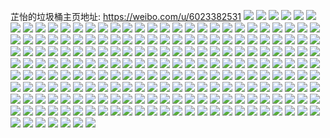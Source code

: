 芷怡的垃圾桶主页地址: https://weibo.com/u/6023382531 
![](https://wx4.sinaimg.cn/mw2000/006zDuX9gy1h93ndtmo16j32c0340u0x.jpg) 
![](https://wx4.sinaimg.cn/mw2000/006zDuX9gy1h93nds0khlj30n00uctfe.jpg) 
![](https://wx4.sinaimg.cn/mw2000/006zDuX9gy1h8qzg4zb0oj31h02m84qq.jpg) 
![](https://wx4.sinaimg.cn/mw2000/006zDuX9gy1h8qzg7e071j31h02m8u0x.jpg) 
![](https://wx4.sinaimg.cn/mw2000/006zDuX9gy1h8qzgaazzjj31h02m84qq.jpg) 
![](https://wx4.sinaimg.cn/mw2000/006zDuX9gy1h635su2vsij32dc35su0y.jpg) 
![](https://wx4.sinaimg.cn/mw2000/006zDuX9gy1h635svydlaj32dc35s1kz.jpg) 
![](https://wx4.sinaimg.cn/mw2000/006zDuX9gy1h635srjod9j32dc35skjn.jpg) 
![](https://wx4.sinaimg.cn/mw2000/006zDuX9gy1h635swzx24j30sg1kw1kx.jpg) 
![](https://wx4.sinaimg.cn/mw2000/006zDuX9gy1h635sxtepvj30sg1r64qp.jpg) 
![](https://wx4.sinaimg.cn/mw2000/006zDuX9gy1h635syqvp4j30sg1jl1kx.jpg) 
![](https://wx4.sinaimg.cn/mw2000/006zDuX9gy1h635tekvxuj32c0340qv8.jpg) 
![](https://wx4.sinaimg.cn/mw2000/006zDuX9gy1h635tbu269j33402c0qv7.jpg) 
![](https://wx4.sinaimg.cn/mw2000/006zDuX9gy1h635t0z6xfj32c033zhdu.jpg) 
![](https://wx4.sinaimg.cn/mw2000/006zDuX9gy1h635tabfv1j33402c0b2a.jpg) 
![](https://wx4.sinaimg.cn/mw2000/006zDuX9gy1h635t1zagzj32c03404qq.jpg) 
![](https://wx4.sinaimg.cn/mw2000/006zDuX9gy1h635t3w5sfj31sc1sctfm.jpg) 
![](https://wx4.sinaimg.cn/mw2000/006zDuX9gy1h5y4mupdqrj33403401ky.jpg) 
![](https://wx4.sinaimg.cn/mw2000/006zDuX9gy1h57txg23msj32c0340kjp.jpg) 
![](https://wx4.sinaimg.cn/mw2000/006zDuX9gy1h57txo8zzpj32c0340npd.jpg) 
![](https://wx4.sinaimg.cn/mw2000/006zDuX9gy1h57txn12q0j32c03404qr.jpg) 
![](https://wx4.sinaimg.cn/mw2000/006zDuX9gy1h57txacslmj32c033ze82.jpg) 
![](https://wx4.sinaimg.cn/mw2000/006zDuX9gy1h57txjq0sdj32c0340kjn.jpg) 
![](https://wx4.sinaimg.cn/mw2000/006zDuX9gy1h57txpubdij33402c01l1.jpg) 
![](https://wx4.sinaimg.cn/mw2000/006zDuX9gy1h47z7ga8epj30u0140tht.jpg) 
![](https://wx4.sinaimg.cn/mw2000/006zDuX9gy1h47z7hkh8qj30u014gwjw.jpg) 
![](https://wx4.sinaimg.cn/mw2000/006zDuX9gy1h47z82avpbj30u0140aez.jpg) 
![](https://wx4.sinaimg.cn/mw2000/006zDuX9gy1h47z7gx55qj31400u0gqa.jpg) 
![](https://wx4.sinaimg.cn/mw2000/006zDuX9gy1h47z7fbskaj30u014egpr.jpg) 
![](https://wx4.sinaimg.cn/mw2000/006zDuX9gy1h47z7ij7irj31400u0jwn.jpg) 
![](https://wx4.sinaimg.cn/mw2000/006zDuX9ly1gzy89g91u0j30sg5aa7wh.jpg) 
![](https://wx4.sinaimg.cn/mw2000/006zDuX9ly1gzy89ay9h6j30sg4cgqv5.jpg) 
![](https://wx4.sinaimg.cn/mw2000/006zDuX9ly1gzy89igiofj30u0140k42.jpg) 
![](https://wx4.sinaimg.cn/mw2000/006zDuX9ly1gzy89kwwrwj30sg1n9h4w.jpg) 
![](https://wx4.sinaimg.cn/mw2000/006zDuX9ly1gzy89m1q6gj30u0140thu.jpg) 
![](https://wx4.sinaimg.cn/mw2000/006zDuX9ly1gzy89n3yn6j30u0140n5q.jpg) 
![](https://wx4.sinaimg.cn/mw2000/006zDuX9ly1gzy89o6g3tj30u0140gtw.jpg) 
![](https://wx4.sinaimg.cn/mw2000/006zDuX9ly1gzy89ps2b9j30u10u0ag0.jpg) 
![](https://wx4.sinaimg.cn/mw2000/006zDuX9ly1gzy89raud9j31400u047s.jpg) 
![](https://wx4.sinaimg.cn/mw2000/006zDuX9gy1gz1y3tigstj32c0340npd.jpg) 
![](https://wx4.sinaimg.cn/mw2000/006zDuX9gy1gyxd8ueg3xj30u00u0wm0.jpg) 
![](https://wx4.sinaimg.cn/mw2000/006zDuX9gy1gyxd8a3vx2j30u0140gpb.jpg) 
![](https://wx4.sinaimg.cn/mw2000/006zDuX9gy1gyxd8ttw80j30u0140qc4.jpg) 
![](https://wx4.sinaimg.cn/mw2000/006zDuX9gy1gxqcazo35jj30zk1be7h6.jpg) 
![](https://wx4.sinaimg.cn/mw2000/006zDuX9gy1gxqcb0aa0ij30u013zq7t.jpg) 
![](https://wx4.sinaimg.cn/mw2000/006zDuX9gy1gxjkr0xpf3j31i0200npd.jpg) 
![](https://wx4.sinaimg.cn/mw2000/006zDuX9gy1gwhvvhz0yrj32b42b47wi.jpg) 
![](https://wx4.sinaimg.cn/mw2000/006zDuX9gy1gwhvvjr3yoj31xs2aju0x.jpg) 
![](https://wx4.sinaimg.cn/mw2000/006zDuX9gy1gwhvvlj35dj32b42b4u0x.jpg) 
![](https://wx4.sinaimg.cn/mw2000/006zDuX9gy1gwhvvmeavrj320n26i7pq.jpg) 
![](https://wx4.sinaimg.cn/mw2000/006zDuX9gy1gwhvvmwup7j31401hcq79.jpg) 
![](https://wx4.sinaimg.cn/mw2000/006zDuX9gy1gwhvvo6ucvj326a29u4qp.jpg) 
![](https://wx4.sinaimg.cn/mw2000/006zDuX9gy1gvkq5jp7txj60u00u0dik02.jpg) 
![](https://wx4.sinaimg.cn/mw2000/006zDuX9gy1gvkq5kpwejj60u0140whw02.jpg) 
![](https://wx4.sinaimg.cn/mw2000/006zDuX9gy1gvkq6m9u6pj61400u0age02.jpg) 
![](https://wx4.sinaimg.cn/mw2000/006zDuX9gy1gvcbxnmqtlj60m20w0tc002.jpg) 
![](https://wx4.sinaimg.cn/mw2000/006zDuX9gy1guz5lj0s2yj60uk5l6u0y02.jpg) 
![](https://wx4.sinaimg.cn/mw2000/006zDuX9gy1guokcq57adj60qo0wwadz02.jpg) 
![](https://wx4.sinaimg.cn/mw2000/006zDuX9gy1gufctks38oj615z33z4qp02.jpg) 
![](https://wx4.sinaimg.cn/mw2000/006zDuX9gy1gua4rryly8j60u00u0gmp02.jpg) 
![](https://wx4.sinaimg.cn/mw2000/006zDuX9gy1gua4rtad8vj60u0137q7y02.jpg) 
![](https://wx4.sinaimg.cn/mw2000/006zDuX9gy1gu16mq2gvoj60u07hhe8102.jpg) 
![](https://wx4.sinaimg.cn/mw2000/006zDuX9gy1gs0qjnxlbrj32b42b4u0z.jpg) 
![](https://wx4.sinaimg.cn/mw2000/006zDuX9gy1gs0qjr6ddsj62b42b44qs02.jpg) 
![](https://wx4.sinaimg.cn/mw2000/006zDuX9gy1gr36ehdmy4j31o02807wj.jpg) 
![](https://wx4.sinaimg.cn/mw2000/006zDuX9gy1gr36ejz7uqj31o02804qr.jpg) 
![](https://wx4.sinaimg.cn/mw2000/006zDuX9gy1gr36eg7awtj31o02804qq.jpg) 
![](https://wx4.sinaimg.cn/mw2000/006zDuX9gy1gqp79xoc43j3280280qv5.jpg) 
![](https://wx4.sinaimg.cn/mw2000/006zDuX9gy1gqp79ye910j31o0280npd.jpg) 
![](https://wx4.sinaimg.cn/mw2000/006zDuX9gy1gqp79zgzr3j3280280x6p.jpg) 
![](https://wx4.sinaimg.cn/mw2000/006zDuX9gy1gq204gmmy5j31400u0jvy.jpg) 
![](https://wx4.sinaimg.cn/mw2000/006zDuX9gy1gpv2ba6p98j33402c0qva.jpg) 
![](https://wx4.sinaimg.cn/mw2000/006zDuX9gy1gpv2bccp6nj32c0340b2f.jpg) 
![](https://wx4.sinaimg.cn/mw2000/006zDuX9gy1gprsg5q8n2j30u014ztda.jpg) 
![](https://wx4.sinaimg.cn/mw2000/006zDuX9gy1gpf1i10tnpj329s340e85.jpg) 
![](https://wx4.sinaimg.cn/mw2000/006zDuX9gy1gpf1i2kftnj32a4340npf.jpg) 
![](https://wx4.sinaimg.cn/mw2000/006zDuX9gy1gp4fsldr0dj30u01t01kx.jpg) 
![](https://wx4.sinaimg.cn/mw2000/006zDuX9gy1gp4fsm4xi9j32b42b4e81.jpg) 
![](https://wx4.sinaimg.cn/mw2000/006zDuX9gy1gp4fsmxd3rj32b42b41kx.jpg) 
![](https://wx4.sinaimg.cn/mw2000/006zDuX9gy1gnptcbexgsj30j60v3as4.jpg) 
![](https://wx4.sinaimg.cn/mw2000/006zDuX9ly1gnk3ttg2hej31w02ioqv6.jpg) 
![](https://wx4.sinaimg.cn/mw2000/006zDuX9gy1gmvi3b288mj32ds1sgx6t.jpg) 
![](https://wx4.sinaimg.cn/mw2000/006zDuX9gy1glnrtorcaej30p00p07b4.jpg) 
![](https://wx4.sinaimg.cn/mw2000/006zDuX9gy1glm5zwxwmwj313y0u00v5.jpg) 
![](https://wx4.sinaimg.cn/mw2000/006zDuX9gy1glm5zxfypij313y0u0416.jpg) 
![](https://wx4.sinaimg.cn/mw2000/006zDuX9gy1gl9x9mikvnj30rs3h0npd.jpg) 
![](https://wx4.sinaimg.cn/mw2000/006zDuX9gy1gl9x9kscd8j30rs3h0hdt.jpg) 
![](https://wx4.sinaimg.cn/mw2000/006zDuX9gy1gl9x9lke5ej30rs3h0kjl.jpg) 
![](https://wx4.sinaimg.cn/mw2000/006zDuX9gy1gl9x9oms96j315o6k67wn.jpg) 
![](https://wx4.sinaimg.cn/mw2000/006zDuX9gy1gl9x9jp1jnj315o5cuqvb.jpg) 
![](https://wx4.sinaimg.cn/mw2000/006zDuX9gy1gl9xdb80c9j30u0140qow.jpg) 
![](https://wx4.sinaimg.cn/mw2000/006zDuX9gy1gkp4m3980pj33342bc4qq.jpg) 
![](https://wx4.sinaimg.cn/mw2000/006zDuX9gy1gkp4m9bkqxj32io1w07wj.jpg) 
![](https://wx4.sinaimg.cn/mw2000/006zDuX9gy1gkp4mays8wj32io1w0npg.jpg) 
![](https://wx4.sinaimg.cn/mw2000/006zDuX9gy1gkp4mcduuyj32io1w04qr.jpg) 
![](https://wx4.sinaimg.cn/mw2000/006zDuX9gy1gkp4mh43o2j32bc3344qp.jpg) 
![](https://wx4.sinaimg.cn/mw2000/006zDuX9gy1gkp4mdjtzhj32io1w0qv6.jpg) 
![](https://wx4.sinaimg.cn/mw2000/006zDuX9gy1gkp4meuf08j31z41hcb2b.jpg) 
![](https://wx4.sinaimg.cn/mw2000/006zDuX9gy1gkp4mfi32vj31400u07k5.jpg) 
![](https://wx4.sinaimg.cn/mw2000/006zDuX9gy1gkp4mgbp1kj33342bcx6p.jpg) 
![](https://wx4.sinaimg.cn/mw2000/006zDuX9gy1gk0oiyrwafj30u0140tha.jpg) 
![](https://wx4.sinaimg.cn/mw2000/006zDuX9gy1gk0oizihgxj30u0140jza.jpg) 
![](https://wx4.sinaimg.cn/mw2000/006zDuX9gy1gk0oj0cx5kj30u0140jva.jpg) 
![](https://wx4.sinaimg.cn/mw2000/006zDuX9gy1gk0oj10v8dj30u0140ai4.jpg) 
![](https://wx4.sinaimg.cn/mw2000/006zDuX9gy1gk0oj1pcb6j30u014010k.jpg) 
![](https://wx4.sinaimg.cn/mw2000/006zDuX9gy1gk0oj2g4g7j30u01400wp.jpg) 
![](https://wx4.sinaimg.cn/mw2000/006zDuX9gy1gk0oj34dqej30u01407dr.jpg) 
![](https://wx4.sinaimg.cn/mw2000/006zDuX9gy1gk0oj3vhvwj30u0140wod.jpg) 
![](https://wx4.sinaimg.cn/mw2000/006zDuX9gy1gk0oj4py68j30u01407dn.jpg) 
![](https://wx4.sinaimg.cn/mw2000/006zDuX9gy1gj5p6ysjpdj31280u00vw.jpg) 
![](https://wx4.sinaimg.cn/mw2000/006zDuX9gy1ghyv9gf1s3j30nc0nctb4.jpg) 
![](https://wx4.sinaimg.cn/mw2000/006zDuX9gy1ghqlr8ug6fj31400u0dih.jpg) 
![](https://wx4.sinaimg.cn/mw2000/006zDuX9gy1ghqlr9hz5dj31400u0q46.jpg) 
![](https://wx4.sinaimg.cn/mw2000/006zDuX9gy1ghqlra826fj31400u0q6o.jpg) 
![](https://wx4.sinaimg.cn/mw2000/006zDuX9gy1ghqlraxf1hj31400u00vv.jpg) 
![](https://wx4.sinaimg.cn/mw2000/006zDuX9gy1ghqlrbltiqj31400u0mzi.jpg) 
![](https://wx4.sinaimg.cn/mw2000/006zDuX9gy1ghqlrcaf3oj31400u0mzh.jpg) 
![](https://wx4.sinaimg.cn/mw2000/006zDuX9gy1ghqlrd0s3ij31400u0adc.jpg) 
![](https://wx4.sinaimg.cn/mw2000/006zDuX9gy1ghqlrdqc7oj31400u0tbs.jpg) 
![](https://wx4.sinaimg.cn/mw2000/006zDuX9gy1ghqlrefm5xj31400u0tbd.jpg) 
![](https://wx4.sinaimg.cn/mw2000/006zDuX9gy1ghgumjmaglj30u0120dod.jpg) 
![](https://wx4.sinaimg.cn/mw2000/006zDuX9gy1ghguml1etij31jk2d6b1q.jpg) 
![](https://wx4.sinaimg.cn/mw2000/006zDuX9gy1ggona13lnbj30qo17o441.jpg) 
![](https://wx4.sinaimg.cn/mw2000/006zDuX9gy1gebhf6a9l9j30u014041n.jpg) 
![](https://wx4.sinaimg.cn/mw2000/006zDuX9gy1gdhvfcznnwj31o0190npe.jpg) 
![](https://wx4.sinaimg.cn/mw2000/006zDuX9gy1gdhvfeie79j31901o0b2b.jpg) 
![](https://wx4.sinaimg.cn/mw2000/006zDuX9gy1gdhvffolcnj31o01901ky.jpg) 
![](https://wx4.sinaimg.cn/mw2000/006zDuX9gy1gdedfuzm2ij30u00jkdg8.jpg) 
![](https://wx4.sinaimg.cn/mw2000/006zDuX9gy1gc7nq04y0bj31901o0qv5.jpg) 
![](https://wx4.sinaimg.cn/mw2000/006zDuX9gy1gc7nq23fyyj31901o0hdt.jpg) 
![](https://wx4.sinaimg.cn/mw2000/006zDuX9gy1gc7nq4dq3bj31o0190000.jpg) 
![](https://wx4.sinaimg.cn/mw2000/006zDuX9gy1gc7nq7frapj31o0190x6p.jpg) 
![](https://wx4.sinaimg.cn/mw2000/006zDuX9gy1gbdow7jnx1j30u01407di.jpg) 
![](https://wx4.sinaimg.cn/mw2000/006zDuX9gy1gbcpg9en38j30u014011y.jpg) 
![](https://wx4.sinaimg.cn/mw2000/006zDuX9gy1gajdaowg89j31400u0792.jpg) 
![](https://wx4.sinaimg.cn/mw2000/006zDuX9gy1gagu5wz1znj31400u0ae7.jpg) 
![](https://wx4.sinaimg.cn/mw2000/006zDuX9gy1gagu5y2a7qj31hb0omteg.jpg) 
![](https://wx4.sinaimg.cn/mw2000/006zDuX9gy1gagu5z238yj30om1hcjz1.jpg) 
![](https://wx4.sinaimg.cn/mw2000/006zDuX9gy1gaal5hj7y4j31400u0gpr.jpg) 
![](https://wx4.sinaimg.cn/mw2000/006zDuX9gy1gaal5i7de3j31400u00v7.jpg) 
![](https://wx4.sinaimg.cn/mw2000/006zDuX9gy1gaal5iw2zcj31400u0goz.jpg) 
![](https://wx4.sinaimg.cn/mw2000/006zDuX9gy1gaal5jmg2uj30u014041b.jpg) 
![](https://wx4.sinaimg.cn/mw2000/006zDuX9gy1gaal5ke6hjj31400u0tbl.jpg) 
![](https://wx4.sinaimg.cn/mw2000/006zDuX9gy1gaal5l1a9wj31400u0tax.jpg) 
![](https://wx4.sinaimg.cn/mw2000/006zDuX9gy1ga6lpp36vzj30je0ekgrw.jpg) 
![](https://wx4.sinaimg.cn/mw2000/006zDuX9gy1ga3a36gnogj30u014043f.jpg) 
![](https://wx4.sinaimg.cn/mw2000/006zDuX9gy1g9z01rkmkdj31900u0wn0.jpg) 
![](https://wx4.sinaimg.cn/mw2000/006zDuX9gy1g9bmkepek1j30k00xk42a.jpg) 
![](https://wx4.sinaimg.cn/mw2000/006zDuX9gy1g9bml2qj3vj30yo0scq3r.jpg) 
![](https://wx4.sinaimg.cn/mw2000/006zDuX9gy1g9bmluy6pcj30qo12z0uz.jpg) 
![](https://wx4.sinaimg.cn/mw2000/006zDuX9gy1g99gal5j22j30u01400xn.jpg) 
![](https://wx4.sinaimg.cn/mw2000/006zDuX9gy1g8wv6xw2eoj30u0140wim.jpg) 
![](https://wx4.sinaimg.cn/mw2000/006zDuX9gy1g83wp81ezlj31400u079j.jpg) 
![](https://wx4.sinaimg.cn/mw2000/006zDuX9gy1g7hqupbj3sj31400u0t9l.jpg) 
![](https://wx4.sinaimg.cn/mw2000/006zDuX9gy1g7hquq08duj31400u0aax.jpg) 
![](https://wx4.sinaimg.cn/mw2000/006zDuX9gy1g7hqurv164j30dc08wglp.jpg) 
![](https://wx4.sinaimg.cn/mw2000/006zDuX9gy1g7hqurbwqdj31400u0taa.jpg) 
![](https://wx4.sinaimg.cn/mw2000/006zDuX9gy1g7hquqo3yij31400u0myo.jpg) 
![](https://wx4.sinaimg.cn/mw2000/006zDuX9gy1g7hquscl80j31400u00ws.jpg) 
![](https://wx4.sinaimg.cn/mw2000/006zDuX9gy1g6y3aqxzsjj31400u0dkb.jpg) 
![](https://wx4.sinaimg.cn/mw2000/006zDuX9gy1g3svs6nbpyj30qo0qowfc.jpg) 
![](https://wx4.sinaimg.cn/mw2000/006zDuX9gy1g3svscvxqdj30qo0qot95.jpg) 
![](https://wx4.sinaimg.cn/mw2000/006zDuX9gy1g3svsq35irj30qo0qo74v.jpg) 
![](https://wx4.sinaimg.cn/mw2000/006zDuX9gy1g3svsqgx20j30qo0qomx5.jpg) 
![](https://wx4.sinaimg.cn/mw2000/006zDuX9gy1g3svsqul5nj30qo0qojrx.jpg) 
![](https://wx4.sinaimg.cn/mw2000/006zDuX9gy1g3svsrmr0ij30qo0qotav.jpg) 
![](https://wx4.sinaimg.cn/mw2000/006zDuX9gy1g3svss17p8j30qo0qojs0.jpg) 
![](https://wx4.sinaimg.cn/mw2000/006zDuX9gy1g3svssjafej30qo0qogmf.jpg) 
![](https://wx4.sinaimg.cn/mw2000/006zDuX9gy1g3kzkkhaj5j30u00u0427.jpg) 
![](https://wx4.sinaimg.cn/mw2000/006zDuX9ly1g3f5ho49osj31400u047h.jpg) 
![](https://wx4.sinaimg.cn/mw2000/006zDuX9ly1g3f5hgdxa2j31400u0tfm.jpg) 
![](https://wx4.sinaimg.cn/mw2000/006zDuX9ly1g3f5hnc6sbj31k00u0k3a.jpg) 
![](https://wx4.sinaimg.cn/mw2000/006zDuX9ly1g3f5hjt5ajj30u01qwtsx.jpg) 
![](https://wx4.sinaimg.cn/mw2000/006zDuX9ly1g3f5hku2qxj31400u0n6x.jpg) 
![](https://wx4.sinaimg.cn/mw2000/006zDuX9ly1g3f5hm08b7j31gv0tzk4g.jpg) 
![](https://wx4.sinaimg.cn/mw2000/006zDuX9ly1g3f5hoiwldj30k00k0401.jpg) 
![](https://wx4.sinaimg.cn/mw2000/006zDuX9ly1g3f5hp4k2zj31400u0q6k.jpg) 
![](https://wx4.sinaimg.cn/mw2000/006zDuX9ly1g3f5hql0asj30u0140q9u.jpg) 
![](https://wx4.sinaimg.cn/mw2000/006zDuX9ly1g37oztmz90j30u0140n1w.jpg) 
![](https://wx4.sinaimg.cn/mw2000/006zDuX9ly1g31axlpdiyj30jg0jgta9.jpg) 
![](https://wx4.sinaimg.cn/mw2000/006zDuX9ly1g2cgtr26naj30c806wdg8.jpg) 
![](https://wx4.sinaimg.cn/mw2000/006zDuX9ly1g1pwu3fblxj30k00qo75k.jpg) 
![](https://wx4.sinaimg.cn/mw2000/006zDuX9gy1g1n1ngb4l8j304602sq2u.jpg) 
![](https://wx4.sinaimg.cn/mw2000/006zDuX9ly1g1i6or1sixj30j60r8tcv.jpg) 
![](https://wx4.sinaimg.cn/mw2000/006zDuX9gy1g1d5td0xuqj31430u0gpm.jpg) 
![](https://wx4.sinaimg.cn/mw2000/006zDuX9ly1g19ow4by0nj31400u010p.jpg) 
![](https://wx4.sinaimg.cn/mw2000/006zDuX9ly1g12sbqs2yjj30qo0k0761.jpg) 
![](https://wx4.sinaimg.cn/mw2000/006zDuX9ly1g12sb6p84dj30bh0g33yy.jpg) 
![](https://wx4.sinaimg.cn/mw2000/006zDuX9ly1g0wnioia63j30qo0k0761.jpg) 
![](https://wx4.sinaimg.cn/mw2000/006zDuX9ly1g0ut2p483yj30k00qojta.jpg) 
![](https://wx4.sinaimg.cn/mw2000/006zDuX9ly1g0qnyjo4ipj30k00qo75i.jpg) 
![](https://wx4.sinaimg.cn/mw2000/006zDuX9ly1g0qo2217uej30k00qo0us.jpg) 
![](https://wx4.sinaimg.cn/mw2000/006zDuX9ly1g08ecrel3ij30k00qojw4.jpg) 
![](https://wx4.sinaimg.cn/mw2000/006zDuX9gy1g01373yntwj30k00qon06.jpg) 
![](https://wx4.sinaimg.cn/mw2000/006zDuX9ly1fznehk2eisj33402bs1kx.jpg) 
![](https://wx4.sinaimg.cn/mw2000/006zDuX9ly1fyqgjawe12j30dc0npq4n.jpg) 
![](https://wx4.sinaimg.cn/mw2000/006zDuX9gy1fycikzgc85j305k03p745.jpg) 
![](https://wx4.sinaimg.cn/mw2000/006zDuX9gy1fy0hrqv5s8j32bs340b2b.jpg) 
![](https://wx4.sinaimg.cn/mw2000/006zDuX9gy1fy0hqb89anj30k00qo779.jpg) 
![](https://wx4.sinaimg.cn/mw2000/006zDuX9gy1fy0hqc2e7oj30dc0np79y.jpg) 
![](https://wx4.sinaimg.cn/mw2000/006zDuX9gy1fxy2nzi3xej32bs3407wj.jpg) 
![](https://wx4.sinaimg.cn/mw2000/006zDuX9gy1fwnr51ogemj30zn0qojvd.jpg) 
![](https://wx4.sinaimg.cn/mw2000/006zDuX9gy1fwh9qd98naj30k00qnjtm.jpg) 
![](https://wx4.sinaimg.cn/mw2000/006zDuX9gy1fweiva5ibxj30dc0np79b.jpg) 
![](https://wx4.sinaimg.cn/mw2000/006zDuX9gy1fw7hwlq3rqj30dc0np764.jpg) 
![](https://wx4.sinaimg.cn/mw2000/006zDuX9gy1fw6ri6ueilj30qo0yggr0.jpg) 
![](https://wx4.sinaimg.cn/mw2000/006zDuX9gy1fvku3dq6vfj30jp0dcwet.jpg) 
![](https://wx4.sinaimg.cn/mw2000/006zDuX9gy1fvku3g0v8hj30jp0dcwf7.jpg) 
![](https://wx4.sinaimg.cn/mw2000/006zDuX9gy1fvku3iudd0j30dc0npdgq.jpg) 
![](https://wx4.sinaimg.cn/mw2000/006zDuX9gy1fvjwiyn6lhj30dc0np76a.jpg) 
![](https://wx4.sinaimg.cn/mw2000/006zDuX9gy1fvjwjj5wmpj30dc0np75j.jpg) 
![](https://wx4.sinaimg.cn/mw2000/006zDuX9gy1furwqddicmj30zn0qo424.jpg) 
![](https://wx4.sinaimg.cn/mw2000/006zDuX9gy1ftwz2ops4bj30k00k0gnu.jpg) 

